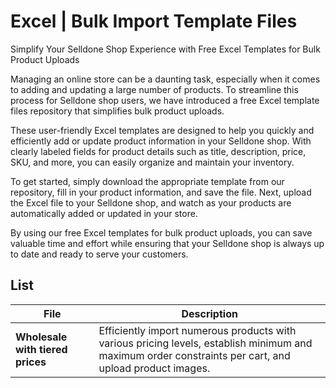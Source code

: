# Excel | Bulk Import Template Files

Simplify Your Selldone Shop Experience with Free Excel Templates for Bulk Product Uploads

Managing an online store can be a daunting task, especially when it comes to adding and updating a large number of
products. To streamline this process for Selldone shop users, we have introduced a free Excel template files repository
that simplifies bulk product uploads.

These user-friendly Excel templates are designed to help you quickly and efficiently add or update product information
in your Selldone shop. With clearly labeled fields for product details such as title, description, price, SKU, and more,
you can easily organize and maintain your inventory.

To get started, simply download the appropriate template from our repository, fill in your product information, and save
the file. Next, upload the Excel file to your Selldone shop, and watch as your products are automatically added or
updated in your store.

By using our free Excel templates for bulk product uploads, you can save valuable time and effort while ensuring that
your Selldone shop is always up to date and ready to serve your customers.

## List

| File                             | Description                                                                                                                                            |
|----------------------------------|--------------------------------------------------------------------------------------------------------------------------------------------------------|
| **Wholesale with tiered prices** | Efficiently import numerous products with various pricing levels, establish minimum and maximum order constraints per cart, and upload product images. |
